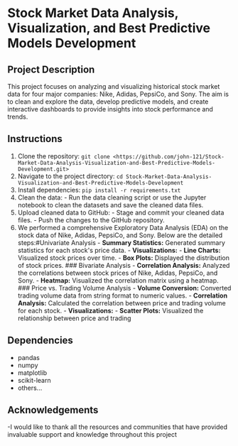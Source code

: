 # Stock Market Data Analysis, Visualization, and Best Predictive Models Development

## Project Description
This project focuses on analyzing and visualizing historical stock market data for four major companies: Nike, Adidas, PepsiCo, and Sony. The aim is to clean and explore the data, develop predictive models, and create interactive dashboards to provide insights into stock performance and trends.

## Instructions
1. Clone the repository: `git clone <https://github.com/john-121/Stock-Market-Data-Analysis-Visualization-and-Best-Predictive-Models-Development.git>`
2. Navigate to the project directory: `cd Stock-Market-Data-Analysis-Visualization-and-Best-Predictive-Models-Development`
3. Install dependencies: `pip install -r requirements.txt`
4. Clean the data: - Run the data cleaning script or use the Jupyter notebook to clean the datasets and save the cleaned data files.
5.  Upload cleaned data to GitHub: - Stage and commit your cleaned data files. - Push the changes to the GitHub repository.
6. We performed a comprehensive Exploratory Data Analysis (EDA) on the stock data of Nike, Adidas, PepsiCo, and Sony. Below are the detailed steps:#Univariate Analysis - **Summary Statistics:** Generated summary statistics for each stock's price data. - **Visualizations:** - **Line Charts:** Visualized stock prices over time. - **Box Plots:** Displayed the distribution of stock prices. ### Bivariate Analysis - **Correlation Analysis:** Analyzed the correlations between stock prices of Nike, Adidas, PepsiCo, and Sony. - **Heatmap:** Visualized the correlation matrix using a heatmap. ### Price vs. Trading Volume Analysis - **Volume Conversion:** Converted trading volume data from string format to numeric values. - **Correlation Analysis:** Calculated the correlation between price and trading volume for each stock. - **Visualizations:** - **Scatter Plots:** Visualized the relationship between price and trading

## Dependencies
- pandas
- numpy
- matplotlib
- scikit-learn
- others...

## Acknowledgements
-I would like to thank all the resources and communities that have provided invaluable support and knowledge throughout this project
